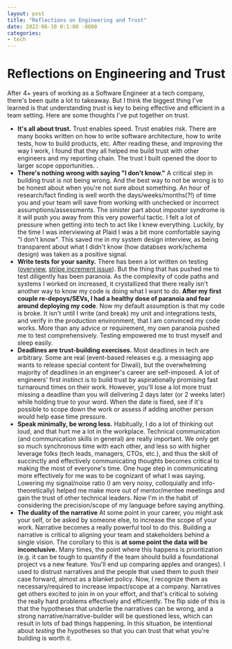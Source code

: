 ```yaml
---
layout: post
title: "Reflections on Engineering and Trust"
date: 2022-06-10 0:1:00 -0600
categories:
- tech
---
```


# Reflections on Engineering and Trust
After 4+ years of working as a Software Engineer at a tech company, there's been quite a lot to takeaway. But I think the biggest thing I've learned is that understanding _trust_ is key to being effective and efficient in a team setting. Here are some thoughts I've put together on trust. 

* **It's all about trust.** Trust enables speed. Trust enables risk. There are many books written on how to write software architecture, how to write tests, how to build products, etc. After reading these, and improving the way I work, I found that they all helped me build trust with other engineers and my reporting chain. The trust I built opened the door to larger scope opportunities. .
* **There's nothing wrong with saying "I don't know."** A critical step in building trust is not being wrong. And the best way to not be wrong is to be honest about when you're not sure about something. An hour of research/fact finding is well worth the days/weeks/months(?!) of time you and your team will save from working with unchecked or incorrect assumptions/assessments. The sinister part about imposter syndrome is it will push you away from this very powerful tactic. I felt a lot of pressure when getting into tech to act like I knew everything. Luckily, by the time I was interviewing at Plaid I was a bit more comfortable saying "I don't know". This saved me in my system design interview, as being transparent about what I didn't know (how databses work/schema design) was taken as a positive signal. 
* **Write tests for your sanity.** There has been a lot written on testing ([overview](https://www.atlassian.com/continuous-delivery/software-testing/types-of-software-testing), [stripe increment issue](https://increment.com/testing/)). But the thing that has pushed me to test diligently has been paranoia. As the complexity of code paths and systems I worked on increased, it crystallized that there really isn't another way to know my code is doing what I want to do. **After my first couple re-depoys/SEVs, I had a healthy dose of paranoia and fear around deploying my code**. Now my default assumption is that my code is broke. It isn't until I write (and break) my unit and integrations tests, and verify in the production environment, that I am convinced my code works. More than any advice or requirement, my own paranoia pushed me to test comprehensively. Testing empowered me to trust myself and sleep easily.
* **Deadlines are trust-building exercises.** Most deadlines in tech are arbitrary. Some are real (event-based releases e.g. a messaging app wants to release special content for Diwali), but the overwhelming majority of deadlines in an engineer's career are self-imposed. A lot of engineers' first instinct is to build trust by aspirationally promising fast turnaround times on their work. However, you'll lose a lot more trust missing a deadline than you will delivering 2 days later (or 2 weeks later) while holding true to your word. When the date is fixed, see if it's possible to scope down the work or assess if adding another person would help ease time pressure.
* **Speak minimally, be wrong less.** Habitually, I do a lot of thinking out loud, and that hurt me a lot in the workplace. Technical communication (and communication skills in general) are really important. We only get so much synchronous time with each other, and less so with higher leverage folks (tech leads, managers, CTOs, etc.), and thus the skill of succinctly and effectively communicating thoughts becomes critical to making the most of everyone's time. One huge step in communicating more effectively for me was to be cognizant of what I was saying. Lowering my signal/noise ratio (I am very noisy, colloquially and info-theoretically) helped me make more out of mentor/mentee meetings and gain the trust of other technical leaders. Now I'm in the habit of considering the precision/scope of my language before saying anything. 
* **The duality of the narrative** At some point in your career, you might ask your self, or be asked by someone else, to increase the scope of your work. Narrative becomes a really powerful tool to do this. Building a narrative is critical to aligning your team and stakeholders behind a single vision. The corollary to this is **at some point the data will be inconclusive.** Many times, the point where this happens is prioritization (e.g. it can be tough to quantify if the team should build a foundational project vs a new feature. You'll end up comparing apples and oranges). I used to distrust narratives and the people that used them to push their case forward, almost as a blanket policy. Now, I recognize them as necessary/required to increase impact/scope at a company. Narratives get others excited to join in on your effort, and that's critical to solving the really hard problems effectively and efficiently. The flip side of this is that the hypotheses that underlie the narratives can be wrong, and a strong narrative/narrative-builder will be questioned less, which can result in lots of bad things happening. In this situation, be intentional about _testing_ the hypotheses so that you can trust that what you're building is worth it.  

